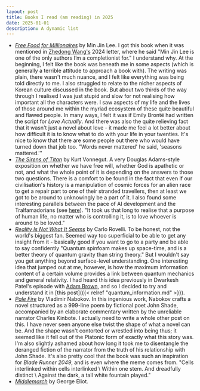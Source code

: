 ```yaml
---
layout: post
title: Books I read (am reading) in 2025
date: 2025-01-01
description: A dynamic list
---
```


* [_Free Food for Millionaires_](https://www.goodreads.com/book/show/40727626-free-food-for-millionaires?ac=1&from_search=true&qid=j8GaQuqoDW&rank=1) by Min Jin Lee. I got this book when it was mentioned in [Zhedong Wang's](https://zhengdongwang.com/2024/12/29/2024-letter.html) 2024 letter, where he said "Min Jin Lee is one of the only authors I’m a completionist for." I understand why. At the beginning, I felt like the book was beneath me in some aspects (which is generally a terrible attitude to approach a book with). The writing was plain, there wasn't much nuance, and I felt like everything was being told directly to me. I also struggled to relate to the nicher aspects of Korean culture discussed in the book. But about two thirds of the way through I realised I was just stupid and slow for not realising how important all the characters were. I saw aspects of my life and the lives of those around me within the myriad ecosystem of these quite beautiful and flawed people. In many ways, I felt it was if Emily Brontë had written the script for _Love Actually_. And there was also the quite relieving fact that it wasn't just a novel about love - it made me feel a lot better about how difficult it is to know what to do with your life in your twenties. It's nice to know that there are some people out there who would have turned down that job too. "Words never mattered' he said, 'seasons mattered.'"
* [_The Sirens of Titan_](https://www.goodreads.com/book/show/4982.The_Sirens_of_Titan) by Kurt Vonnegut. A very Douglas Adams-style exposition on whether we have free will, whether God is apathetic or not, and what the whole point of it is depending on the answers to those two questions. There is a comfort to be found in the fact that even if our civilisation's history is a manipulation of cosmic forces for an alien race to get a repair part to one of their stranded travellers, then at least we got to be around to unknowingly be a part of it. I also found some interesting parallels between the pace of AI development and the Tralfamadorians (see [here](https://www.lesswrong.com/posts/PKoGicBvbomuBzJYE/the-nihilism-of-neurips)). "It took us that long to realise that a purpose of human life, no matter who is controlling it, is to love whoever is around to be loved."
* [_Reality Is Not What It Seems_](https://www.goodreads.com/book/show/29767627-reality-is-not-what-it-seems) by Carlo Rovelli. To be honest, not the world's biggest fan. Seemed way too superficial to be able to get any insight from it - basically good if you want to go to a party and be able to say confidently "Quantum spinfoam makes up space-time, and is a better theory of quantum gravity than string theory." But I wouldn't say you get anything beyond surface-level understanding. One interesting idea that jumped out at me, however, is how the maximum information content of a certain volume provides a link between quantum mechanics and general relativity. I had heard this idea previously in Dwarkesh Patel's episode with [Adam Brown](https://www.dwarkeshpatel.com/p/adam-brown), and so I decided to try and understand it in [this post]({{< relref "quantum_information.md" >}}).
* [_Pale Fire_](https://www.goodreads.com/book/show/7805.Pale_Fire) by Vladimir Nabokov. In this ingenious work, Nabokov crafts a novel structured as a 999-line poem by fictional poet John Shade, accompanied by an elaborate commentary written by the unreliable narrator Charles Kinbote. I actually need to write a whole other post on this. I have never seen anyone else twist the shape of what a novel can be. And the shape wasn't contorted or wrestled into being thus; it seemed like it fell out of the Platonic form of exactly what this story was. I'm also slightly ashamed about how long it took me to disentangle the deranged fiction of the narrator from the truth of his relationship with John Shade. It's also pretty cool that the book was such an inspiration for _Blade Runner 2049_, and is even where the meme comes from. "Cells interlinked within cells interlinked \ Within one stem. And dreadfully distinct \ Against the dark, a tall white fountain played."
* [_Middlemarch_](https://www.goodreads.com/book/show/19089.Middlemarch) by George Eliot.